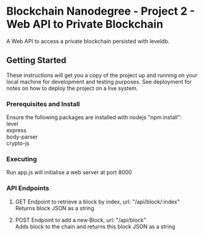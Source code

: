 # Blockchain Nanodegree - Project 2 - Web API to Private Blockchain

A Web API to access a private blockchain persisted with leveldb.

## Getting Started

These instructions will get you a copy of the project up and running on your local machine for development and testing purposes. See deployment for notes on how to deploy the project on a live system.

### Prerequisites and Install
Ensure the following packages are installed with nodejs "npm install":  
level  
express  
body-parser  
crypto-js  

### Executing
Run app.js will initialise a web server at port 8000

### API Endpoints

1) GET Endpoint to retrieve a block by index, url: "/api/block/:index"  
  Returns block JSON as a string  

2) POST Endpoint to add a new Block, url: "/api/block"  
  Adds block to the chain and returns this block JSON as a string  



